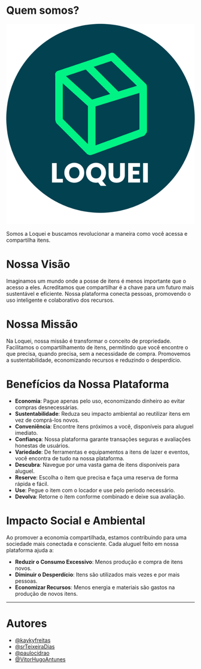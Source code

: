# Quem somos?

![Logo Loquei](./logo-loquei.png)

Somos a Loquei e buscamos revolucionar a maneira como você acessa e compartilha itens.

# Nossa Visão

Imaginamos um mundo onde a posse de itens é menos importante que o acesso a eles. Acreditamos que compartilhar é a chave para um futuro mais sustentável e eficiente. Nossa plataforma conecta pessoas, promovendo o uso inteligente e colaborativo dos recursos.

# Nossa Missão

Na Loquei, nossa missão é transformar o conceito de propriedade. Facilitamos o compartilhamento de itens, permitindo que você encontre o que precisa, quando precisa, sem a necessidade de compra. Promovemos a sustentabilidade, economizando recursos e reduzindo o desperdício.

# Benefícios da Nossa Plataforma

- **Economia**: Pague apenas pelo uso, economizando dinheiro ao evitar compras desnecessárias.
- **Sustentabilidade**: Reduza seu impacto ambiental ao reutilizar itens em vez de comprá-los novos.
- **Conveniência**: Encontre itens próximos a você, disponíveis para aluguel imediato.
- **Confiança**: Nossa plataforma garante transações seguras e avaliações honestas de usuários.
- **Variedade**: De ferramentas e equipamentos a itens de lazer e eventos, você encontra de tudo na nossa plataforma.
- **Descubra**: Navegue por uma vasta gama de itens disponíveis para aluguel.
- **Reserve**: Escolha o item que precisa e faça uma reserva de forma rápida e fácil.
- **Use**: Pegue o item com o locador e use pelo período necessário.
- **Devolva**: Retorne o item conforme combinado e deixe sua avaliação.

# Impacto Social e Ambiental

Ao promover a economia compartilhada, estamos contribuindo para uma sociedade mais conectada e consciente. Cada aluguel feito em nossa plataforma ajuda a:

- **Reduzir o Consumo Excessivo**: Menos produção e compra de itens novos.
- **Diminuir o Desperdício**: Itens são utilizados mais vezes e por mais pessoas.
- **Economizar Recursos**: Menos energia e materiais são gastos na produção de novos itens.

---

# Autores

- [@kaykyfreitas](https://www.github.com/kaykyfreitas)
- [@srTeixeiraDias](https://www.github.com/srTeixeiraDias)
- [@paulocidrao](https://www.github.com/paulocidrao)
- [@VitorHugoAntunes](https://www.github.com/VitorHugoAntunes)
